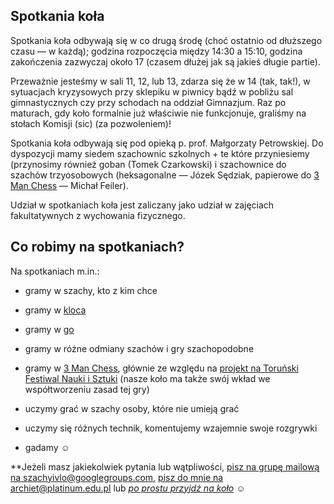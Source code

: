## Spotkania koła

Spotkania koła odbywają się w co drugą środę (choć ostatnio od dłuższego czasu
— w każdą); godzina rozpoczęcia między 14:30 a 15:10, godzina zakończenia
zazwyczaj około 17 (czasem dłużej jak są jakieś długie partie).

Przeważnie jesteśmy w sali 11, 12, lub 13, zdarza się że w 14 (tak, tak!), w
sytuacjach kryzysowych przy sklepiku w piwnicy bądź w pobliżu sal
gimnastycznych czy przy schodach na oddział Gimnazjum. Raz po maturach, gdy
koło formalnie już właściwie nie funkcjonuje, graliśmy na stołach Komisji (sic)
(za pozwoleniem)!

Spotkania koła odbywają się pod opieką p. prof. Małgorzaty Petrowskiej. Do
dyspozycji mamy siedem szachownic szkolnych + te które przyniesiemy (przynosimy
również goban (Tomek Czarkowski) i szachownice do szachów trzyosobowych
(heksagonalne — Józek Sędziak, papierowe do [3 Man Chess](http://3manchess.com)
— Michał Feiler).

Udział w spotkaniach koła jest zaliczany jako udział w zajęciach fakultatywnych
z wychowania fizycznego.

## Co robimy na spotkaniach?

Na spotkaniach m.in.:

* gramy w szachy, kto z kim chce

* gramy w [kloca](http://pl.wikipedia.org/wiki/Kloc)

* gramy w [go](http://pl.wikipedia.org/wiki/Go)

* gramy w różne odmiany szachów i gry szachopodobne

* gramy w [3 Man Chess](http://3manchess.com), głównie ze względu na [projekt na Toruński Festiwal Nauki i Sztuki](http://github.com/ArchieT/3manchess)
(nasze koło ma także swój wkład we współtworzeniu zasad tej gry)

* uczymy grać w szachy osoby, które nie umieją grać

* uczymy się różnych technik, komentujemy wzajemnie swoje rozgrywki

* gadamy ☺

**Jeżeli masz jakiekolwiek pytania lub wątpliwości, [pisz na grupę mailową na
szachyivlo@googlegroups.com](mailto:szachyivlo@googlegroups.com), [pisz do mnie
na archiet@platinum.edu.pl](mailto:archiet@platinum.edu.pl) lub [*po prostu
przyjdź na koło*](index.php) ☺
